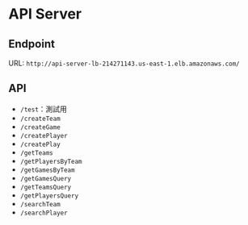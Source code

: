 # API Server
## Endpoint
URL: `http://api-server-lb-214271143.us-east-1.elb.amazonaws.com/`
## API
- `/test`：測試用
- `/createTeam`
- `/createGame`
- `/createPlayer`
- `/createPlay`
- `/getTeams`
- `/getPlayersByTeam`
- `/getGamesByTeam`
- `/getGamesQuery`
- `/getTeamsQuery`
- `/getPlayersQuery`
- `/searchTeam`
- `/searchPlayer`